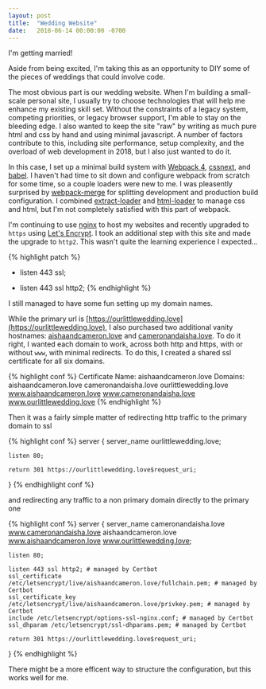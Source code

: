 ```yaml
---
layout: post
title:  "Wedding Website"
date:   2018-06-14 00:00:00 -0700
---
```


I'm getting married!

Aside from being excited, I'm taking this as an opportunity to DIY some of the
pieces of weddings that could involve code.

The most obvious part is our wedding website. When I'm building a small-scale
personal site, I usually try to choose technologies that will help me enhance
my existing skill set. Without the constraints of a legacy system, competing
priorities, or legacy browser support, I'm able to stay on the bleeding edge.
I also wanted to keep the site "raw" by writing as much pure html and css by
hand and using minimal javascript. A number of factors contribute to this,
including site performance, setup complexity, and the overload of web
development in 2018, but I also just wanted to do it.

In this case, I set up a minimal build system with [Webpack
4](https://webpack.js.org), [cssnext](http://cssnext.io), and
[babel](https://babeljs.io). I haven't had time to sit down and configure
webpack from scratch for some time, so a couple loaders were new to me. I was
pleasently surprised by
[webpack-merge](https://github.com/survivejs/webpack-merge) for splitting
development and production build configuration. I combined
[extract-loader](https://webpack.js.org/loaders/extract-loader/https://webpack.js.org/loaders/extract-loader/)
and [html-loader](https://github.com/webpack-contrib/html-loader) to manage css
and html, but I'm not completely satisfied with this part of webpack.

I'm continuing to use [nginx](http://nginx.org) to host my websites and
recently upgraded to `https` using [Let's Encrypt](http://letsencrypt.org). I
took an additional step with this site and made the upgrade to `http2`. This
wasn't quite the learning experience I expected...

{% highlight patch %}
-  listen 443 ssl;
+  listen 443 ssl http2;
{% endhighlight %}

I still managed to have some fun setting up my domain names.

While the primary url is
[https://ourlittlewedding.love](https://ourlittlewedding.love), I also
purchased two additional vanity hostnames:
[aishaandcameron.love](https://aishaandcameron.love) and
[cameronandaisha.love](https://cameronandaisha.love). To do it right, I wanted
each domain to work, across both http and https, with or without `www`, with
minimal redirects. To do this, I created a shared ssl certificate for all six
domains.

{% highlight conf %}
  Certificate Name: aishaandcameron.love
    Domains: aishaandcameron.love cameronandaisha.love ourlittlewedding.love www.aishaandcameron.love www.cameronandaisha.love www.ourlittlewedding.love
{% endhighlight %}

Then it was a fairly simple matter of redirecting http traffic to the primary
domain to ssl

{% highlight conf %}
server {
    server_name ourlittlewedding.love;

    listen 80;

    return 301 https://ourlittlewedding.love$request_uri;
}
{% endhighlight conf %}

and redirecting any traffic to a non primary domain directly to the primary one

{% highlight conf %}
server {
    server_name cameronandaisha.love www.cameronandaisha.love aishaandcameron.love www.aishaandcameron.love www.ourlittlewedding.love;

    listen 80;

    listen 443 ssl http2; # managed by Certbot
    ssl_certificate /etc/letsencrypt/live/aishaandcameron.love/fullchain.pem; # managed by Certbot
    ssl_certificate_key /etc/letsencrypt/live/aishaandcameron.love/privkey.pem; # managed by Certbot
    include /etc/letsencrypt/options-ssl-nginx.conf; # managed by Certbot
    ssl_dhparam /etc/letsencrypt/ssl-dhparams.pem; # managed by Certbot

    return 301 https://ourlittlewedding.love$request_uri;
}
{% endhighlight %}

There might be a more efficent way to structure the configuration, but this
works well for me.

